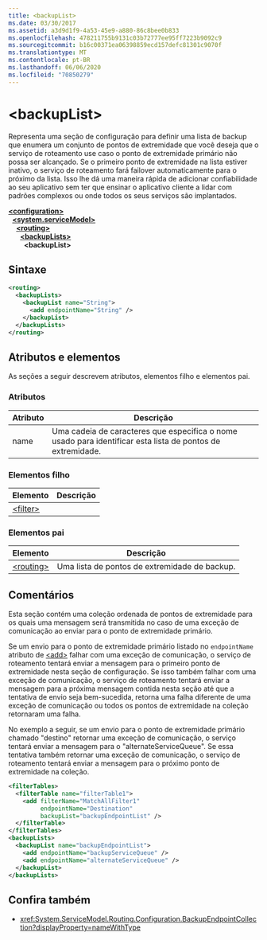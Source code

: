 ```yaml
---
title: <backupList>
ms.date: 03/30/2017
ms.assetid: a3d9d1f9-4a53-45e9-a880-86c8bee0b833
ms.openlocfilehash: 478211755b9131c03b72777ee95ff7223b9092c9
ms.sourcegitcommit: b16c00371ea06398859ecd157defc81301c9070f
ms.translationtype: MT
ms.contentlocale: pt-BR
ms.lasthandoff: 06/06/2020
ms.locfileid: "70850279"
---
```

# \<backupList>
Representa uma seção de configuração para definir uma lista de backup que enumera um conjunto de pontos de extremidade que você deseja que o serviço de roteamento use caso o ponto de extremidade primário não possa ser alcançado. Se o primeiro ponto de extremidade na lista estiver inativo, o serviço de roteamento fará failover automaticamente para o próximo da lista.  Isso lhe dá uma maneira rápida de adicionar confiabilidade ao seu aplicativo sem ter que ensinar o aplicativo cliente a lidar com padrões complexos ou onde todos os seus serviços são implantados.  
  
[**\<configuration>**](../configuration-element.md)\
&nbsp;&nbsp;[**\<system.serviceModel>**](system-servicemodel.md)\
&nbsp;&nbsp;&nbsp;&nbsp;[**\<routing>**](routing.md)\
&nbsp;&nbsp;&nbsp;&nbsp;&nbsp;&nbsp;[**\<backupLists>**](backuplists.md)\
&nbsp;&nbsp;&nbsp;&nbsp;&nbsp;&nbsp;&nbsp;&nbsp;**\<backupList>**  
  
## <a name="syntax"></a>Sintaxe  
  
```xml  
<routing>
  <backupLists>
    <backupList name="String">
      <add endpointName="String" />
    </backupList>
  </backupLists>
</routing>
```  
  
## <a name="attributes-and-elements"></a>Atributos e elementos  
 As seções a seguir descrevem atributos, elementos filho e elementos pai.  
  
### <a name="attributes"></a>Atributos  
  
|Atributo|Descrição|  
|---------------|-----------------|  
|name|Uma cadeia de caracteres que especifica o nome usado para identificar esta lista de pontos de extremidade.|  
  
### <a name="child-elements"></a>Elementos filho  
  
|Elemento|Descrição|  
|-------------|-----------------|  
|[\<filter>](filter.md)||  
  
### <a name="parent-elements"></a>Elementos pai  
  
|Elemento|Descrição|  
|-------------|-----------------|  
|[\<routing>](routing.md)|Uma lista de pontos de extremidade de backup.|  
  
## <a name="remarks"></a>Comentários  
 Esta seção contém uma coleção ordenada de pontos de extremidade para os quais uma mensagem será transmitida no caso de uma exceção de comunicação ao enviar para o ponto de extremidade primário.  
  
 Se um envio para o ponto de extremidade primário listado no `endpointName` atributo de [\<add>](add-of-entries.md) falhar com uma exceção de comunicação, o serviço de roteamento tentará enviar a mensagem para o primeiro ponto de extremidade nesta seção de configuração. Se isso também falhar com uma exceção de comunicação, o serviço de roteamento tentará enviar a mensagem para a próxima mensagem contida nesta seção até que a tentativa de envio seja bem-sucedida, retorna uma falha diferente de uma exceção de comunicação ou todos os pontos de extremidade na coleção retornaram uma falha.  
  
 No exemplo a seguir, se um envio para o ponto de extremidade primário chamado "destino" retornar uma exceção de comunicação, o serviço tentará enviar a mensagem para o "alternateServiceQueue". Se essa tentativa também retornar uma exceção de comunicação, o serviço de roteamento tentará enviar a mensagem para o próximo ponto de extremidade na coleção.  
  
```xml  
<filterTables>
  <filterTable name="filterTable1">
    <add filterName="MatchAllFilter1"
         endpointName="Destination"
         backupList="backupEndpointList" />
  </filterTable>
</filterTables>
<backupLists>
  <backupList name="backupEndpointList">
    <add endpointName="backupServiceQueue" />
    <add endpointName="alternateServiceQueue" />
  </backupList>
</backupLists>
```  
  
## <a name="see-also"></a>Confira também

- <xref:System.ServiceModel.Routing.Configuration.BackupEndpointCollection?displayProperty=nameWithType>

